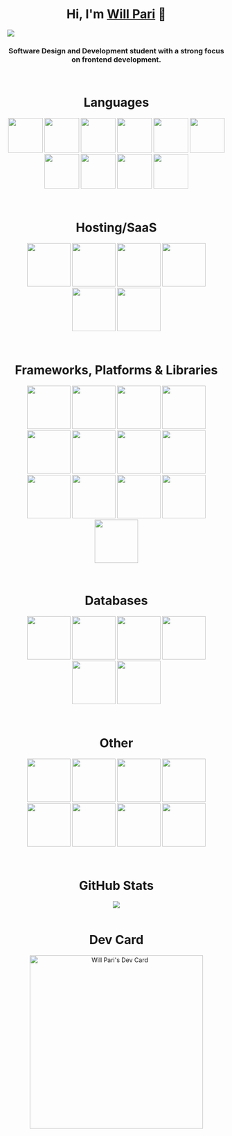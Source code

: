 <div align="center">
<h1 align="center">Hi, I'm <a href="">Will Pari</a> 👋</h1>
</div>
<img src="https://i.pinimg.com/originals/99/17/34/99173434632b994eaf21dab82edfbba4.png](https://imgur.com/a/D8NhXyf">
<h3 align="center"> Software Design and Development student with a strong focus on frontend development.</h3>
<br>

<h1 align="center">Languages</h1>

<p align="center">
  <img src="https://cdn.jsdelivr.net/gh/devicons/devicon/icons/html5/html5-original.svg" width="80" />
  <img src="https://cdn.jsdelivr.net/gh/devicons/devicon/icons/css3/css3-original.svg" width="80" />
  <img src="https://cdn.jsdelivr.net/gh/devicons/devicon/icons/javascript/javascript-original.svg" width="80" />
  <img src="https://cdn.jsdelivr.net/gh/devicons/devicon/icons/typescript/typescript-original.svg" width="80" />
  <img src="https://cdn.jsdelivr.net/gh/devicons/devicon/icons/csharp/csharp-original.svg" width="80" />
  <img src="https://cdn.jsdelivr.net/gh/devicons/devicon/icons/java/java-original.svg" width="80" />
  <img src="https://cdn.jsdelivr.net/gh/devicons/devicon/icons/python/python-original.svg" width="80" />
  <img src="https://cdn.jsdelivr.net/gh/devicons/devicon/icons/php/php-original.svg" width="80" />
  <img src="https://cdn.jsdelivr.net/gh/devicons/devicon/icons/kotlin/kotlin-original.svg" width="80" />
  <img src="https://cdn.jsdelivr.net/gh/devicons/devicon/icons/swift/swift-original.svg" width="80" />      
</p>
<br>
<h1 align="center">Hosting/SaaS</h1>

<p align="center">
  <img src="https://cdn.jsdelivr.net/gh/devicons/devicon/icons/amazonwebservices/amazonwebservices-original.svg" width="100" />
  <img src="https://cdn.jsdelivr.net/gh/devicons/devicon/icons/digitalocean/digitalocean-original-wordmark.svg" width="100" />  
  <img src="https://cdn.jsdelivr.net/gh/devicons/devicon/icons/oracle/oracle-original.svg" width="100" />
  <img src="https://cdn.jsdelivr.net/gh/devicons/devicon/icons/firebase/firebase-plain-wordmark.svg" width="100" />
  <img src="https://www.svgrepo.com/show/373874/netlify.svg" width="100" />
  <img src="https://static.wikia.nocookie.net/logopedia/images/a/a7/Vercel_favicon.svg/revision/latest?cb=20221026155821" width="100" />    
</p>
<br>
<h1 align="center">Frameworks, Platforms & Libraries</h1>

<p align="center">
  <img src="https://cdn.jsdelivr.net/gh/devicons/devicon/icons/react/react-original.svg" width="100" />
  <img src="https://cdn.jsdelivr.net/gh/devicons/devicon/icons/angularjs/angularjs-original.svg" width="100" />  
  <img src="https://cdn.jsdelivr.net/gh/devicons/devicon/icons/tailwindcss/tailwindcss-plain.svg" width="100" />
  <img src="https://cdn.jsdelivr.net/gh/devicons/devicon/icons/sass/sass-original.svg" width="100" />  
  <img src="https://cdn.jsdelivr.net/gh/devicons/devicon/icons/bootstrap/bootstrap-original.svg" width="100" />
  <img src="https://cdn.jsdelivr.net/gh/devicons/devicon/icons/laravel/laravel-plain-wordmark.svg" width="100" />     
  <img src="https://cdn.worldvectorlogo.com/logos/jwt-3.svg" width="100" />
  <img src="https://cdn.jsdelivr.net/gh/devicons/devicon/icons/xamarin/xamarin-original.svg" width="100" />
  <img src="https://cdn.jsdelivr.net/gh/devicons/devicon/icons/redux/redux-original.svg" width="100" />
  <img src="https://cdn.jsdelivr.net/gh/devicons/devicon/icons/jquery/jquery-plain-wordmark.svg" width="100" />
  <img src="https://cdn.jsdelivr.net/gh/devicons/devicon/icons/django/django-plain.svg" width="100" />
  <img src="https://cdn.jsdelivr.net/gh/devicons/devicon/icons/nodejs/nodejs-original-wordmark.svg" width="100" />
  <img src="https://upload.wikimedia.org/wikipedia/commons/thumb/e/ee/.NET_Core_Logo.svg/2048px-.NET_Core_Logo.svg.png" width="100" />
</p>
<br>
<h1 align="center">Databases</h1>

<p align="center">
  <img src="https://cdn.jsdelivr.net/gh/devicons/devicon/icons/sqlite/sqlite-original.svg" width="100" />
  <img src="https://cdn.jsdelivr.net/gh/devicons/devicon/icons/mongodb/mongodb-original-wordmark.svg" width="100" />
  <img src="https://cdn.jsdelivr.net/gh/devicons/devicon/icons/microsoftsqlserver/microsoftsqlserver-plain.svg" width="100" />
  <img src="https://cdn.jsdelivr.net/gh/devicons/devicon/icons/postgresql/postgresql-original.svg" width="100" />
  <img src="https://static-00.iconduck.com/assets.00/aws-dynamodb-icon-454x512-53ebjxww.png" width="100" />
  <img src="https://cdn.jsdelivr.net/gh/devicons/devicon/icons/mysql/mysql-original-wordmark.svg" width="100" />      
</p>
<br>
<h1 align="center">Other</h1>

<p align="center">
  <img src="https://cdn.jsdelivr.net/gh/devicons/devicon/icons/figma/figma-original.svg" width="100" />
  <img src="https://cdn.jsdelivr.net/gh/devicons/devicon/icons/canva/canva-original.svg" width="100" />
  <img src="https://cdn.freebiesupply.com/logos/large/2x/dribbble-icon-1-logo-png-transparent.png" width="100" />
  <img src="https://cdn.jsdelivr.net/gh/devicons/devicon/icons/linux/linux-original.svg" width="100" />
  <img src="https://cdn.jsdelivr.net/gh/devicons/devicon/icons/arduino/arduino-original-wordmark.svg" width="100" />
  <img src="https://cdn.jsdelivr.net/gh/devicons/devicon/icons/docker/docker-original.svg" width="100" />
  <img src="https://www.svgrepo.com/show/354202/postman-icon.svg" width="100" />
  <img src="https://cdn.jsdelivr.net/gh/devicons/devicon/icons/trello/trello-plain.svg" width="100" />
</p>
<br>
<h1 align="center">GitHub Stats</h1>

<div align="center">
  <img src="https://github-readme-stats.vercel.app/api/top-langs/?username=willpari&theme=vue-dark&show_icons=true&hide_border=false&layout=compact" />
</div>

<br>
<h1 align="center">Dev Card</h1>
<p align="center"> 
<a href="https://app.daily.dev/willpari"><img src="https://api.daily.dev/devcards/01a1fc1b18ab44b5a94252ccf03c79cb.png?r=faq" width="400" alt="Will Pari's Dev Card"/></a>
</p>

<!-- Proudly created with GPRM ( https://gprm.itsvg.in ) -->
